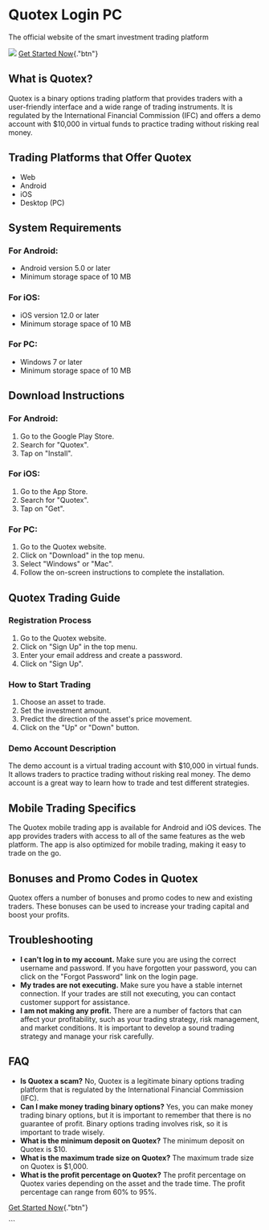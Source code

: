 

# Quotex Login PC

The official website of the smart investment trading platform

[![](https://static.quotex.io/files/3_en/300_250.jpg)](https://traff.sbs/brokerqxlid)
[Get Started
Now](\%22https://traff.sbs/brokerqxsignup\%22){."btn"}




## What is Quotex?

Quotex is a binary options trading platform that provides traders with a
user-friendly interface and a wide range of trading instruments. It is
regulated by the International Financial Commission (IFC) and offers a
demo account with \$10,000 in virtual funds to practice trading without
risking real money.

## Trading Platforms that Offer Quotex

-   Web
-   Android
-   iOS
-   Desktop (PC)

## System Requirements

### For Android:

-   Android version 5.0 or later
-   Minimum storage space of 10 MB

### For iOS:

-   iOS version 12.0 or later
-   Minimum storage space of 10 MB

### For PC:

-   Windows 7 or later
-   Minimum storage space of 10 MB

## Download Instructions

### For Android:

1.  Go to the Google Play Store.
2.  Search for "Quotex".
3.  Tap on "Install".

### For iOS:

1.  Go to the App Store.
2.  Search for "Quotex".
3.  Tap on "Get".

### For PC:

1.  Go to the Quotex website.
2.  Click on "Download" in the top menu.
3.  Select "Windows" or "Mac".
4.  Follow the on-screen instructions to complete the installation.

## Quotex Trading Guide

### Registration Process

1.  Go to the Quotex website.
2.  Click on "Sign Up" in the top menu.
3.  Enter your email address and create a password.
4.  Click on "Sign Up".

### How to Start Trading

1.  Choose an asset to trade.
2.  Set the investment amount.
3.  Predict the direction of the asset\'s price movement.
4.  Click on the "Up" or "Down" button.

### Demo Account Description

The demo account is a virtual trading account with \$10,000 in virtual
funds. It allows traders to practice trading without risking real money.
The demo account is a great way to learn how to trade and test different
strategies.

## Mobile Trading Specifics

The Quotex mobile trading app is available for Android and iOS devices.
The app provides traders with access to all of the same features as the
web platform. The app is also optimized for mobile trading, making it
easy to trade on the go.

## Bonuses and Promo Codes in Quotex

Quotex offers a number of bonuses and promo codes to new and existing
traders. These bonuses can be used to increase your trading capital and
boost your profits.

## Troubleshooting

-   **I can\'t log in to my account.** Make sure you are using the
    correct username and password. If you have forgotten your password,
    you can click on the "Forgot Password" link on the login page.
-   **My trades are not executing.** Make sure you have a stable
    internet connection. If your trades are still not executing, you can
    contact customer support for assistance.
-   **I am not making any profit.** There are a number of factors that
    can affect your profitability, such as your trading strategy, risk
    management, and market conditions. It is important to develop a
    sound trading strategy and manage your risk carefully.

## FAQ

-   **Is Quotex a scam?** No, Quotex is a legitimate binary options
    trading platform that is regulated by the International Financial
    Commission (IFC).
-   **Can I make money trading binary options?** Yes, you can make money
    trading binary options, but it is important to remember that there
    is no guarantee of profit. Binary options trading involves risk, so
    it is important to trade wisely.
-   **What is the minimum deposit on Quotex?** The minimum deposit on
    Quotex is \$10.
-   **What is the maximum trade size on Quotex?** The maximum trade size
    on Quotex is \$1,000.
-   **What is the profit percentage on Quotex?** The profit percentage
    on Quotex varies depending on the asset and the trade time. The
    profit percentage can range from 60% to 95%.

[Get Started
Now](\%22https://traff.sbs/brokerqxsignup\%22){."btn"}

\`\`\`

